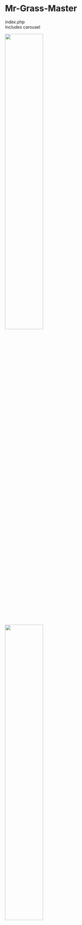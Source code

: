 # Mr-Grass-Master

index.php  <br>
Includes carousel  

<img src="https://github.com/james126/Mr-Grass-Master/screenshots/index1.jpg" width="50%" height="50%">
<img src="https://github.com/james126/Mr-Grass-Master/screenshots/index2.jpg" width="50%" height="50%">
<img src="https://github.com/james126/Mr-Grass-Master/screenshots/index3.jpg" width="50%" height="50%">

---
Once a seat is selected the seat button font changes colour indicating the ticket type.  
Adult ticket = blue, elderly ticket = red, child ticket = orang)
Select 'Book' to confirm booking.  

<img src="https://github.com/james126/Movie-Booking-System/blob/master/images/2.JPG" width="50%" height="50%">  

---  
A message dialog displays any booking conflicts.

<img src="https://github.com/james126/Movie-Booking-System/blob/master/images/a.JPG" width="50%" height="50%">  

---  
When a booking is made the seat button/s changes colour.  
The bost of the booking is displayed.  <br />
Adult ticket = $12.50, elderly ticket = $8.0, child ticket = $8.50, complementary ticket = free 

<img src="https://github.com/james126/Movie-Booking-System/blob/master/images/b.JPG" width="50%" height="50%">  

---
By seleting different movies you can see which seats have been booked and make further bookings.  

<img src="https://github.com/james126/Movie-Booking-System/blob/master/images/5.JPG" width="50%" height="50%">  

---  

Booking a complementary ticket in seat G2. <br />
<img src="https://github.com/james126/Movie-Booking-System/blob/master/images/c.JPG" width="50%" height="50%">  
